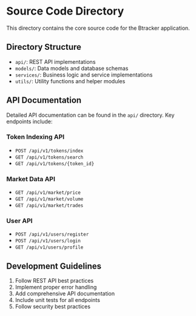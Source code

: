# Source Code Directory

This directory contains the core source code for the Btracker application.

## Directory Structure

- `api/`: REST API implementations
- `models/`: Data models and database schemas
- `services/`: Business logic and service implementations
- `utils/`: Utility functions and helper modules

## API Documentation

Detailed API documentation can be found in the `api/` directory. Key endpoints include:

### Token Indexing API

- `POST /api/v1/tokens/index`
- `GET /api/v1/tokens/search`
- `GET /api/v1/tokens/{token_id}`

### Market Data API

- `GET /api/v1/market/price`
- `GET /api/v1/market/volume`
- `GET /api/v1/market/trades`

### User API

- `POST /api/v1/users/register`
- `POST /api/v1/users/login`
- `GET /api/v1/users/profile`

## Development Guidelines

1. Follow REST API best practices
2. Implement proper error handling
3. Add comprehensive API documentation
4. Include unit tests for all endpoints
5. Follow security best practices